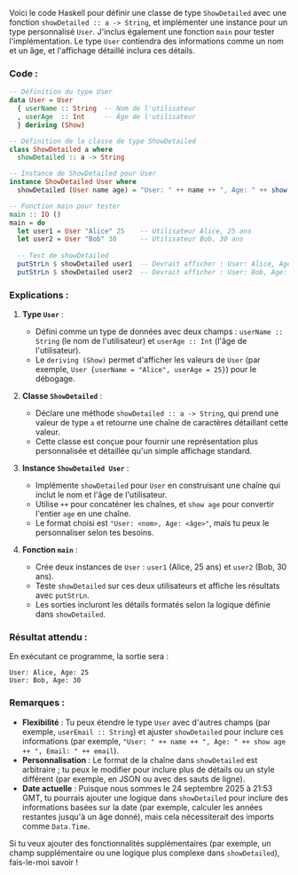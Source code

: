 Voici le code Haskell pour définir une classe de type `ShowDetailed` avec une fonction `showDetailed :: a -> String`, et implémenter une instance pour un type personnalisé `User`. J'inclus également une fonction `main` pour tester l'implémentation. Le type `User` contiendra des informations comme un nom et un âge, et l'affichage détaillé inclura ces détails.

### Code :
```haskell
-- Définition du type User
data User = User
  { userName :: String  -- Nom de l'utilisateur
  , userAge  :: Int     -- Âge de l'utilisateur
  } deriving (Show)

-- Définition de la classe de type ShowDetailed
class ShowDetailed a where
  showDetailed :: a -> String

-- Instance de ShowDetailed pour User
instance ShowDetailed User where
  showDetailed (User name age) = "User: " ++ name ++ ", Age: " ++ show age

-- Fonction main pour tester
main :: IO ()
main = do
  let user1 = User "Alice" 25    -- Utilisateur Alice, 25 ans
  let user2 = User "Bob" 30      -- Utilisateur Bob, 30 ans
  
  -- Test de showDetailed
  putStrLn $ showDetailed user1  -- Devrait afficher : User: Alice, Age: 25
  putStrLn $ showDetailed user2  -- Devrait afficher : User: Bob, Age: 30
```

### Explications :
1. **Type `User`** :
   - Défini comme un type de données avec deux champs : `userName :: String` (le nom de l'utilisateur) et `userAge :: Int` (l'âge de l'utilisateur).
   - Le `deriving (Show)` permet d'afficher les valeurs de `User` (par exemple, `User {userName = "Alice", userAge = 25}`) pour le débogage.

2. **Classe `ShowDetailed`** :
   - Déclare une méthode `showDetailed :: a -> String`, qui prend une valeur de type `a` et retourne une chaîne de caractères détaillant cette valeur.
   - Cette classe est conçue pour fournir une représentation plus personnalisée et détaillée qu'un simple affichage standard.

3. **Instance `ShowDetailed User`** :
   - Implémente `showDetailed` pour `User` en construisant une chaîne qui inclut le nom et l'âge de l'utilisateur.
   - Utilise `++` pour concaténer les chaînes, et `show age` pour convertir l'entier `age` en une chaîne.
   - Le format choisi est `"User: <nom>, Age: <âge>"`, mais tu peux le personnaliser selon tes besoins.

4. **Fonction `main`** :
   - Crée deux instances de `User` : `user1` (Alice, 25 ans) et `user2` (Bob, 30 ans).
   - Teste `showDetailed` sur ces deux utilisateurs et affiche les résultats avec `putStrLn`.
   - Les sorties incluront les détails formatés selon la logique définie dans `showDetailed`.

### Résultat attendu :
En exécutant ce programme, la sortie sera :
```
User: Alice, Age: 25
User: Bob, Age: 30
```

### Remarques :
- **Flexibilité** : Tu peux étendre le type `User` avec d'autres champs (par exemple, `userEmail :: String`) et ajuster `showDetailed` pour inclure ces informations (par exemple, `"User: " ++ name ++ ", Age: " ++ show age ++ ", Email: " ++ email`).
- **Personnalisation** : Le format de la chaîne dans `showDetailed` est arbitraire ; tu peux le modifier pour inclure plus de détails ou un style différent (par exemple, en JSON ou avec des sauts de ligne).
- **Date actuelle** : Puisque nous sommes le 24 septembre 2025 à 21:53 GMT, tu pourrais ajouter une logique dans `showDetailed` pour inclure des informations basées sur la date (par exemple, calculer les années restantes jusqu'à un âge donné), mais cela nécessiterait des imports comme `Data.Time`.

Si tu veux ajouter des fonctionnalités supplémentaires (par exemple, un champ supplémentaire ou une logique plus complexe dans `showDetailed`), fais-le-moi savoir !
